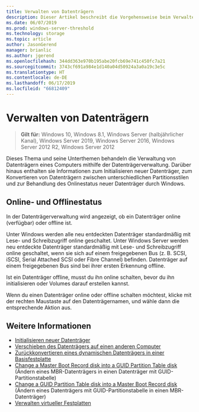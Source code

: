 ```yaml
---
title: Verwalten von Datenträgern
description: Dieser Artikel beschreibt die Vorgehensweise beim Verwalten von Datenträgern.
ms.date: 06/07/2019
ms.prod: windows-server-threshold
ms.technology: storage
ms.topic: article
author: JasonGerend
manager: brianlic
ms.author: jgerend
ms.openlocfilehash: 344dd363e970b195abe20fcb69e741c450fc7a21
ms.sourcegitcommit: 3743cf691a984e1d140a04d50924a3a0a19c3e5c
ms.translationtype: HT
ms.contentlocale: de-DE
ms.lasthandoff: 06/17/2019
ms.locfileid: "66812409"
---
```

# <a name="manage-disks"></a>Verwalten von Datenträgern

> **Gilt für:** Windows 10, Windows 8.1, Windows Server (halbjährlicher Kanal), Windows Server 2019, Windows Server 2016, Windows Server 2012 R2, Windows Server 2012

Dieses Thema und seine Unterthemen behandeln die Verwaltung von Datenträgern eines Computers mithilfe der Datenträgerverwaltung. Darüber hinaus enthalten sie Informationen zum Initialisieren neuer Datenträger, zum Konvertieren von Datenträgern zwischen unterschiedlichen Partitionsstilen und zur Behandlung des Onlinestatus neuer Datenträger durch Windows.

## <a name="online-and-offline-status"></a>Online- und Offlinestatus

In der Datenträgerverwaltung wird angezeigt, ob ein Datenträger online (verfügbar) oder offline ist.

Unter Windows werden alle neu entdeckten Datenträger standardmäßig mit Lese- und Schreibzugriff online geschaltet. Unter Windows Server werden neu entdeckte Datenträger standardmäßig mit Lese- und Schreibzugriff online geschaltet, wenn sie sich auf einem freigegebenen Bus (z. B. SCSI, iSCSI, Serial Attached SCSI oder Fibre Channel) befinden. Datenträger auf einem freigegebenen Bus sind bei ihrer ersten Erkennung offline.

Ist ein Datenträger offline, musst du ihn online schalten, bevor du ihn initialisieren oder Volumes darauf erstellen kannst.

Wenn du einen Datenträger online oder offline schalten möchtest, klicke mit der rechten Maustaste auf den Datenträgernamen, und wähle dann die entsprechende Aktion aus.

## <a name="see-also"></a>Weitere Informationen

-   [Initialisieren neuer Datenträger](initialize-new-disks.md)
-   [Verschieben des Datenträgers auf einen anderen Computer](move-disks-to-another-computer.md)
-   [Zurückkonvertieren eines dynamischen Datenträgers in einer Basisfestplatte](change-a-dynamic-disk-back-to-a-basic-disk.md)
-   [Change a Master Boot Record disk into a GUID Partition Table disk](change-an-mbr-disk-into-a-gpt-disk.md) (Ändern eines MBR-Datenträgers in einen Datenträger mit GUID-Partitionstabelle)
-   [Change a GUID Partition Table disk into a Master Boot Record disk](change-a-gpt-disk-into-an-mbr-disk.md) (Ändern eines Datenträgers mit GUID-Partitionstabelle in einen MBR-Datenträger)
-   [Verwalten virtueller Festplatten](manage-virtual-hard-disks.md)
